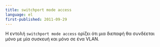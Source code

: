 ```yaml
---
title: switchport mode access
language: el
first-published: 2011-09-29
---
```


Η εντολή `switchport mode access` ορίζει ότι μια διεπαφή θα συνδέεται μόνο με 
μία συσκευή και μόνο σε ένα VLAN.

